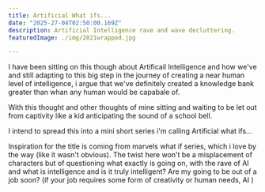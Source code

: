 ```yaml
---
title: Artificial What ifs...
date: "2025-27-04T02:50:00.169Z"
description: Artificial Intelligence rave and wave decluttering.
featuredImage: ./img/2021wrapped.jpg

---
```


I have been sitting on this though about Artificail Intelligence and how we've and still adapting to this big step in the journey of creating a near human level of intelligence, i argue that we've definitely created a knowledge bank greater than whan any human would be capabale of.

With this thought and other thoughts of mine sitting and waiting to be let out from captivity like  a kid anticipating the sound of a school bell.

I intend to spread this into a mini short series i'm calling Artificial what ifs...

Inspiration for the title is coming from marvels what if series, which i love by the way (like it wasn't obvious). The twist here won't be a misplacement of characters but of questioning what exactly is going on, with the rave of AI and what is intelligence and is it truly intelligent? Are my going to be out of a job soon? (if your job requires some form of creativity or human needs, AI  ) 